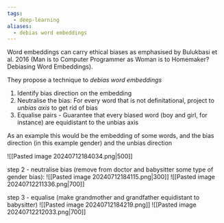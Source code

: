 ```yaml
---
tags:
  - deep-learning
aliases:
  - debias word embeddings
---
```

Word embeddings can carry ethical biases as emphasised by Bulukbasi et al. 2016 (Man is to Computer Programmer as Woman is to Homemaker? Debiasing Word Embeddings).

They propose a technique to *debias word embeddings*

1. Identify bias direction on the embedding
2. Neutralise the bias: For every word that is not definitational, project to *unbias axis* to get rid of bias
3. Equalise pairs - Guarantee that every biased word (boy and girl, for instance) are equidistant to the unbias axis

As an example this would be the embedding of some words, and the bias direction (in this example gender) and the unbias direction

![[Pasted image 20240712184034.png|500]]

step 2 - neutralise bias (remove from doctor and babysitter some type of gender bias):
![[Pasted image 20240712184115.png|300]]
![[Pasted image 20240712211336.png|700]]

step 3 - equalise (make grandmother and grandfather equidistant to babysitter)
![[Pasted image 20240712184219.png]]
![[Pasted image 20240712212033.png|700]]

